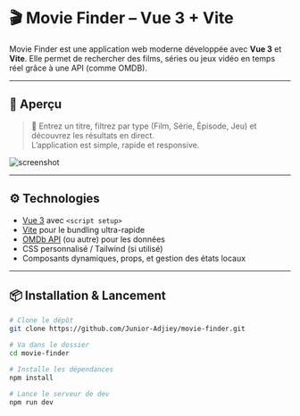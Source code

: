 # 🎬 Movie Finder – Vue 3 + Vite

Movie Finder est une application web moderne développée avec **Vue 3** et **Vite**. Elle permet de rechercher des films, séries ou jeux vidéo en temps réel grâce à une API (comme OMDB).

---

## 🚀 Aperçu

> 🧠 Entrez un titre, filtrez par type (Film, Série, Épisode, Jeu) et découvrez les résultats en direct.  
> L’application est simple, rapide et responsive.

![screenshot](./assets/screenshot.png) <!-- Remplace par une vraie capture -->

---

## ⚙️ Technologies

- [Vue 3](https://vuejs.org/) avec `<script setup>`
- [Vite](https://vitejs.dev/) pour le bundling ultra-rapide
- [OMDb API](https://www.omdbapi.com/) (ou autre) pour les données
- CSS personnalisé / Tailwind (si utilisé)
- Composants dynamiques, props, et gestion des états locaux

---

## 📦 Installation & Lancement

```bash
# Clone le dépôt
git clone https://github.com/Junior-Adjiey/movie-finder.git

# Va dans le dossier
cd movie-finder

# Installe les dépendances
npm install

# Lance le serveur de dev
npm run dev
